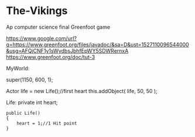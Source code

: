 # The-Vikings
Ap computer science final Greenfoot game

https://www.google.com/url?q=https://www.greenfoot.org/files/javadoc/&sa=D&ust=1527110096544000&usg=AFQjCNF1y1sWydbsJbhfEpWY5SDWRernxA
https://www.greenfoot.org/doc/tut-3

MyWorld:

super(1150, 600, 1);
        
Actor life = new Life();//first heart
this.addObject( life, 50, 50 );



Life:
private int heart;
    
    public Life()
    {
        heart = 1;//1 Hit point
    }




